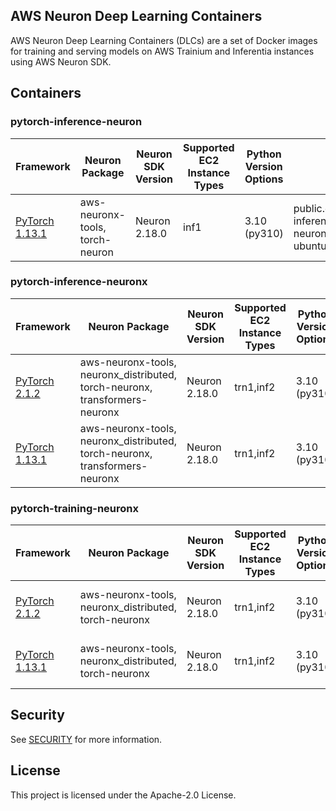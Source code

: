 ## AWS Neuron Deep Learning Containers

AWS Neuron Deep Learning Containers (DLCs) are a set of Docker images for training and serving models on AWS Trainium and Inferentia instances using AWS Neuron SDK.

## Containers

### pytorch-inference-neuron

| Framework                                                                                                                              | Neuron Package                  | Neuron SDK Version | Supported EC2 Instance Types | Python Version Options | ECR Public URL                                                                           | Other Packages   |
|----------------------------------------------------------------------------------------------------------------------------------------|---------------------------------|--------------------|------------------------------|------------------------|------------------------------------------------------------------------------------------|------------------|
| [PyTorch 1.13.1](https://github.com/aws-neuron/deep-learning-containers/blob/2.18.0/docker/pytorch/inference/1.13.1/Dockerfile.neuron) | aws-neuronx-tools, torch-neuron | Neuron 2.18.0      | inf1                         | 3.10 (py310)           | public.ecr.aws/neuron/pytorch-inference-neuron:1.13.1-neuron-py310-sdk2.18.0-ubuntu20.04 | torchserve 0.9.0 |

### pytorch-inference-neuronx

| Framework                                                                                                                               | Neuron Package                                                              | Neuron SDK Version | Supported EC2 Instance Types | Python Version Options | ECR Public URL                                                                             | Other Packages   |
|-----------------------------------------------------------------------------------------------------------------------------------------|-----------------------------------------------------------------------------|--------------------|------------------------------|------------------------|--------------------------------------------------------------------------------------------|------------------|
| [PyTorch 2.1.2](https://github.com/aws-neuron/deep-learning-containers/blob/2.18.0/docker/pytorch/inference/2.1.2/Dockerfile.neuronx)   | aws-neuronx-tools, neuronx_distributed, torch-neuronx, transformers-neuronx | Neuron 2.18.0      | trn1,inf2                    | 3.10 (py310)           | public.ecr.aws/neuron/pytorch-inference-neuronx:2.1.2-neuronx-py310-sdk2.18.0-ubuntu20.04  | torchserve 0.9.0 |
| [PyTorch 1.13.1](https://github.com/aws-neuron/deep-learning-containers/blob/2.18.0/docker/pytorch/inference/1.13.1/Dockerfile.neuronx) | aws-neuronx-tools, neuronx_distributed, torch-neuronx, transformers-neuronx | Neuron 2.18.0      | trn1,inf2                    | 3.10 (py310)           | public.ecr.aws/neuron/pytorch-inference-neuronx:1.13.1-neuronx-py310-sdk2.18.0-ubuntu20.04 | torchserve 0.9.0 |

### pytorch-training-neuronx

| Framework                                                                                                                              | Neuron Package                                        | Neuron SDK Version | Supported EC2 Instance Types | Python Version Options | ECR Public URL                                                                            |
|----------------------------------------------------------------------------------------------------------------------------------------|-------------------------------------------------------|--------------------|------------------------------|------------------------|-------------------------------------------------------------------------------------------|
| [PyTorch 2.1.2](https://github.com/aws-neuron/deep-learning-containers/blob/2.18.0/docker/pytorch/training/2.1.2/Dockerfile.neuronx)   | aws-neuronx-tools, neuronx_distributed, torch-neuronx | Neuron 2.18.0      | trn1,inf2                    | 3.10 (py310)           | public.ecr.aws/neuron/pytorch-training-neuronx:2.1.2-neuronx-py310-sdk2.18.0-ubuntu20.04  |
| [PyTorch 1.13.1](https://github.com/aws-neuron/deep-learning-containers/blob/2.18.0/docker/pytorch/training/1.13.1/Dockerfile.neuronx) | aws-neuronx-tools, neuronx_distributed, torch-neuronx | Neuron 2.18.0      | trn1,inf2                    | 3.10 (py310)           | public.ecr.aws/neuron/pytorch-training-neuronx:1.13.1-neuronx-py310-sdk2.18.0-ubuntu20.04 |

## Security

See [SECURITY](SECURITY.md) for more information.

## License

This project is licensed under the Apache-2.0 License.
